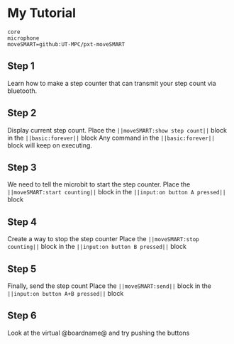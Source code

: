 
# My Tutorial
```package
core
microphone
moveSMART=github:UT-MPC/pxt-moveSMART
```

## Step 1

Learn how to make a step counter that can transmit your step count via bluetooth.

## Step 2

Display current step count.
Place the ``||moveSMART:show step count||`` block in the ``||basic:forever||`` block
Any command in the ``||basic:forever||`` block will keep on executing.


## Step 3

We need to tell the microbit to start the step counter.
Place the ``||moveSMART:start counting||`` block in the ``||input:on button A pressed||`` block


## Step 4

Create a way to stop the step counter
Place the ``||moveSMART:stop counting||`` block in the ``||input:on button B pressed||`` block


## Step 5

Finally, send the step count
Place the ``||moveSMART:send||`` block in the ``||input:on button A+B pressed||`` block


## Step 6
Look at the virtual @boardname@ and try pushing the buttons

